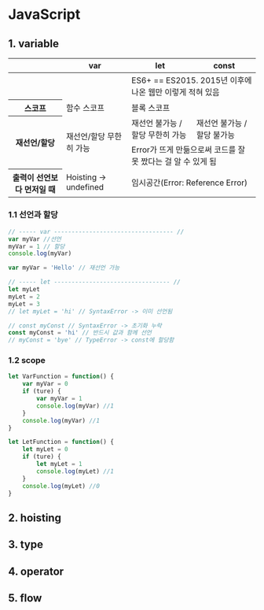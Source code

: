 # JavaScript

## 1. variable

<table>   <thead>       <tr>           <th></th>           <th>var</th>           <th>let</th>           <th>const</th>       </tr>   </thead>   <tbody>       <tr>           <th></th>           <td></td>           <td colspan="2">ES6+ == ES2015. 2015년 이후에 나온 웹만 이렇게 적혀 있음</td>       </tr>       <tr>           <th>스코프</th>           <td>함수 스코프</td>           <td colspan="2">블록 스코프</td>       </tr>       <tr>           <th rowspan="2">재선언/할당</th>           <td rowspan="2">재선언/할당 무한히 가능</td>           <td>재선언 불가능 / 할당 무한히 가능</td>           <td>재선언 불가능 / 할당 불가능</td>       </tr>       <tr>           <td colspan="2">Error가 뜨게 만듦으로써 코드를 잘못 짰다는 걸 알 수 있게 됨</td>       </tr>       <tr>           <th>출력이 선언보다 먼저일 때</th>           <td>Hoisting -> undefined</td>           <td colspan="2">임시공간(Error: Reference Error)</td>       </tr>   </tbody></table>

### 1.1 선언과 할당

```javascript
// ----- var ---------------------------------- //
var myVar //선언
myVar = 1 // 할당
console.log(myVar)

var myVar = 'Hello' // 재선언 가능

// ----- let --------------------------------- //
let myLet
myLet = 2
myLet = 3
// let myLet = 'hi' // SyntaxError -> 이미 선언됨

// const myConst // SyntaxError -> 초기화 누락
const myConst = 'hi' // 반드시 값과 함께 선언
// myConst = 'bye' // TypeError -> const에 할당함
```

### 1.2 scope

```javascript
let VarFunction = function() {
    var myVar = 0
    if (ture) {
        var myVar = 1
        console.log(myVar) //1
    }
    console.log(myVar) //1
}

let LetFunction = function() {
    let myLet = 0
    if (ture) {
        let myLet = 1
        console.log(myLet) //1
    }
    console.log(myLet) //0
}
```



## 2. hoisting



## 3. type



## 4. operator



## 5. flow

